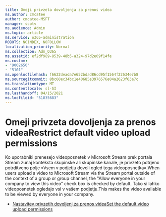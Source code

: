 ```yaml
---
title: Omeji privzeta dovoljenja za prenos videa
ms.author: cmcatee
author: cmcatee-MSFT
manager: scotv
ms.audience: Admin
ms.topic: article
ms.service: o365-administration
ROBOTS: NOINDEX, NOFOLLOW
localization_priority: Normal
ms.collection: Adm_O365
ms.assetid: ef2df989-8539-48b5-a324-97d2e09f14fe
ms.custom:
- "9002650"
- "5101"
ms.openlocfilehash: f6622deada7e652bdad86cd95f1564f22634e7b8
ms.sourcegitcommit: 8bc60ec34bc1e40685e3976576e04a2623f63a7c
ms.translationtype: MT
ms.contentlocale: sl-SI
ms.lasthandoff: 04/15/2021
ms.locfileid: "51835683"
---
```

# <a name="restrict-default-video-upload-permissions"></a><span data-ttu-id="562fc-102">Omeji privzeta dovoljenja za prenos videa</span><span class="sxs-lookup"><span data-stu-id="562fc-102">Restrict default video upload permissions</span></span>

<span data-ttu-id="562fc-103">Ko uporabniki prenesejo videoposnetek v Microsoft Stream prek portala Stream zunaj konteksta skupinske ali skupinske kanale, je privzeto potrjeno potrditveno polje »Vsem v podjetju dovoli ogled tega videoposnetka«.</span><span class="sxs-lookup"><span data-stu-id="562fc-103">When users upload a video to Microsoft Stream via the Stream portal outside of the context of a group or group channel, the "Allow everyone in your company to view this video" check box is checked by default.</span></span> <span data-ttu-id="562fc-104">Tako si lahko videoposnetek ogledajo vsi v vašem podjetju.</span><span class="sxs-lookup"><span data-stu-id="562fc-104">This makes the video available to be viewed by everyone in your company.</span></span>

- [<span data-ttu-id="562fc-105">Nastavitev privzetih dovoljenj za prenos videa</span><span class="sxs-lookup"><span data-stu-id="562fc-105">Set the default video upload permissions</span></span>](https://docs.microsoft.com/stream/default-video-permissions)
